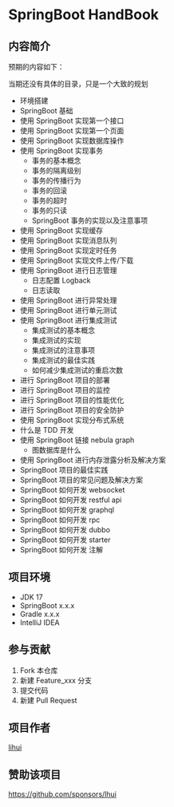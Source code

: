 # SpringBoot HandBook

## 内容简介

预期的内容如下：

当期还没有具体的目录，只是一个大致的规划

- 环境搭建
- SpringBoot 基础
- 使用 SpringBoot 实现第一个接口
- 使用 SpringBoot 实现第一个页面
- 使用 SpringBoot 实现数据库操作
- 使用 SpringBoot 实现事务
  - 事务的基本概念
  - 事务的隔离级别
  - 事务的传播行为
  - 事务的回滚
  - 事务的超时
  - 事务的只读
  - SpringBoot 事务的实现以及注意事项
- 使用 SpringBoot 实现缓存
- 使用 SpringBoot 实现消息队列
- 使用 SpringBoot 实现定时任务
- 使用 SpringBoot 实现文件上传/下载
- 使用 SpringBoot 进行日志管理
  - 日志配置 Logback
  - 日志读取
- 使用 SpringBoot 进行异常处理
- 使用 SpringBoot 进行单元测试
- 使用 SpringBoot 进行集成测试
  - 集成测试的基本概念
  - 集成测试的实现
  - 集成测试的注意事项
  - 集成测试的最佳实践
  - 如何减少集成测试的重启次数
- 进行 SpringBoot 项目的部署
- 进行 SpringBoot 项目的监控
- 进行 SpringBoot 项目的性能优化
- 进行 SpringBoot 项目的安全防护
- 使用 SpringBoot 实现分布式系统
- 什么是 TDD 开发
- 使用 SpringBoot 链接 nebula graph
  - 图数据库是什么
- 使用 SpringBoot 进行内存泄露分析及解决方案
- SpringBoot 项目的最佳实践
- SpringBoot 项目的常见问题及解决方案
- SpringBoot 如何开发 websocket
- SpringBoot 如何开发 restful api
- SpringBoot 如何开发 graphql
- SpringBoot 如何开发 rpc
- SpringBoot 如何开发 dubbo
- SpringBoot 如何开发 starter
- SpringBoot 如何开发 注解

## 项目环境

- JDK 17
- SpringBoot x.x.x
- Gradle x.x.x
- IntelliJ IDEA

## 参与贡献

1. Fork 本仓库
2. 新建 Feature_xxx 分支
3. 提交代码
4. 新建 Pull Request

## 项目作者

 [lihui](https://github.com/lhui)

## 赞助该项目

<https://github.com/sponsors/lhui>
